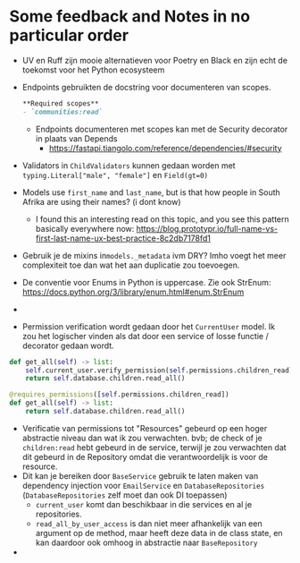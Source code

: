 # Some feedback and Notes in no particular order

- UV en Ruff zijn mooie alternatieven voor Poetry en Black en zijn echt de toekomst voor het Python ecosysteem
- Endpoints gebruikten de docstring voor documenteren van scopes.
    ```md
    **Required scopes**
    - `communities:read`
    ```
    - Endpoints documenteren met scopes kan met de Security decorator in plaats van Depends
        - https://fastapi.tiangolo.com/reference/dependencies/#security

- Validators in `ChildValidators` kunnen gedaan worden met `typing.Literal["male", "female"]` en `Field(gt=0)`
- Models use `first_name` and `last_name`, but is that how people in South Afrika are using their names? (i dont know)
    - I found this an interesting read on this topic, and you see this pattern basically everywhere now: https://blog.prototypr.io/full-name-vs-first-last-name-ux-best-practice-8c2db7178fd1
- Gebruik je de mixins in`models._metadata` ivm DRY? Imho voegt het meer complexiteit toe dan wat het aan duplicatie zou toevoegen. 
- De conventie voor Enums in Python is uppercase. Zie ook StrEnum: https://docs.python.org/3/library/enum.html#enum.StrEnum
- 
- Permission verification wordt gedaan door het `CurrentUser` model. Ik zou het logischer vinden als dat door een service of losse functie / decorator gedaan wordt. 
```python
def get_all(self) -> list:
	self.current_user.verify_permission(self.permissions.children_read)
	return self.database.children.read_all()
```


```python
@requires_permissions([self.permissions.children_read])
def get_all(self) -> list:
	return self.database.children.read_all()
```

 - Verificatie van permissions tot "Resources" gebeurd op een hoger abstractie niveau dan wat ik zou verwachten. bvb; de check of je `children:read` hebt gebeurd in de service, terwijl je zou verwachten dat dit gebeurd in de Repository omdat die verantwoordelijk is voor de resource. 
 - Dit kan je bereiken door `BaseService` gebruik te laten maken van dependency injection voor `EmailService` en `DatabaseRepositories` (`DatabaseRepositories` zelf moet dan ook DI toepassen)
	-  `current_user`  komt dan beschikbaar in die services en al je repositories.
	- `read_all_by_user_access` is dan niet meer afhankelijk van een argument op de method, maar heeft deze data in de class state, en kan daardoor ook omhoog in abstractie naar `BaseRepository`
- 